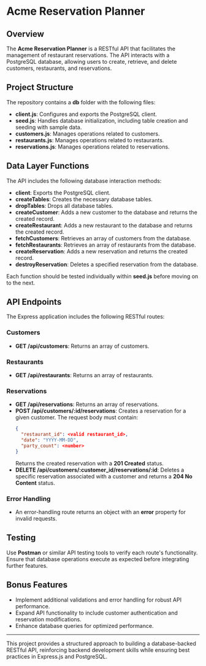 # Acme Reservation Planner

## Overview
The **Acme Reservation Planner** is a RESTful API that facilitates the management of restaurant reservations. The API interacts with a PostgreSQL database, allowing users to create, retrieve, and delete customers, restaurants, and reservations.

## Project Structure
The repository contains a **db** folder with the following files:

- **client.js**: Configures and exports the PostgreSQL client.
- **seed.js**: Handles database initialization, including table creation and seeding with sample data.
- **customers.js**: Manages operations related to customers.
- **restaurants.js**: Manages operations related to restaurants.
- **reservations.js**: Manages operations related to reservations.

## Data Layer Functions
The API includes the following database interaction methods:

- **client**: Exports the PostgreSQL client.
- **createTables**: Creates the necessary database tables.
- **dropTables**: Drops all database tables.
- **createCustomer**: Adds a new customer to the database and returns the created record.
- **createRestaurant**: Adds a new restaurant to the database and returns the created record.
- **fetchCustomers**: Retrieves an array of customers from the database.
- **fetchRestaurants**: Retrieves an array of restaurants from the database.
- **createReservation**: Adds a new reservation and returns the created record.
- **destroyReservation**: Deletes a specified reservation from the database.

Each function should be tested individually within **seed.js** before moving on to the next.

## API Endpoints
The Express application includes the following RESTful routes:

### Customers
- **GET /api/customers**: Returns an array of customers.

### Restaurants
- **GET /api/restaurants**: Returns an array of restaurants.

### Reservations
- **GET /api/reservations**: Returns an array of reservations.
- **POST /api/customers/:id/reservations**: Creates a reservation for a given customer. The request body must contain:
  ```json
  {
    "restaurant_id": <valid restaurant_id>,
    "date": "YYYY-MM-DD",
    "party_count": <number>
  }
  ```
  Returns the created reservation with a **201 Created** status.
- **DELETE /api/customers/:customer_id/reservations/:id**: Deletes a specific reservation associated with a customer and returns a **204 No Content** status.

### Error Handling
- An error-handling route returns an object with an **error** property for invalid requests.

## Testing
Use **Postman** or similar API testing tools to verify each route's functionality. Ensure that database operations execute as expected before integrating further features.

## Bonus Features
- Implement additional validations and error handling for robust API performance.
- Expand API functionality to include customer authentication and reservation modifications.
- Enhance database queries for optimized performance.

---
This project provides a structured approach to building a database-backed RESTful API, reinforcing backend development skills while ensuring best practices in Express.js and PostgreSQL.
